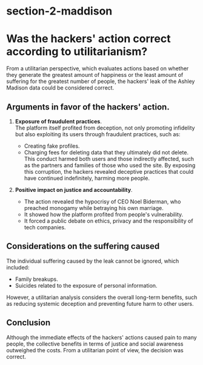 section-2-maddison
========================
# Was the hackers' action correct according to utilitarianism?

From a utilitarian perspective, which evaluates actions based on whether they generate the greatest amount of happiness or the least amount of suffering for the greatest number of people, the hackers' leak of the Ashley Madison data could be considered correct.

## Arguments in favor of the hackers' action.

1. **Exposure of fraudulent practices**.  
   The platform itself profited from deception, not only promoting infidelity but also exploiting its users through fraudulent practices, such as:
   - Creating fake profiles.
   - Charging fees for deleting data that they ultimately did not delete.  
   This conduct harmed both users and those indirectly affected, such as the partners and families of those who used the site. By exposing this corruption, the hackers revealed deceptive practices that could have continued indefinitely, harming more people.

2. **Positive impact on justice and accountability**.  
   - The action revealed the hypocrisy of CEO Noel Biderman, who preached monogamy while betraying his own marriage.  
   - It showed how the platform profited from people's vulnerability.  
   - It forced a public debate on ethics, privacy and the responsibility of tech companies.

## Considerations on the suffering caused

The individual suffering caused by the leak cannot be ignored, which included:
- Family breakups.
- Suicides related to the exposure of personal information.  

However, a utilitarian analysis considers the overall long-term benefits, such as reducing systemic deception and preventing future harm to other users.

## Conclusion

Although the immediate effects of the hackers' actions caused pain to many people, the collective benefits in terms of justice and social awareness outweighed the costs. From a utilitarian point of view, the decision was correct.